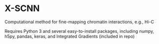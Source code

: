 # X-SCNN
Computational method for fine-mapping chromatin interactions, e.g., Hi-C

Requires Python 3 and several easy-to-install packages, including numpy, h5py, pandas, keras, and Integrated Gradients (included in repo)
